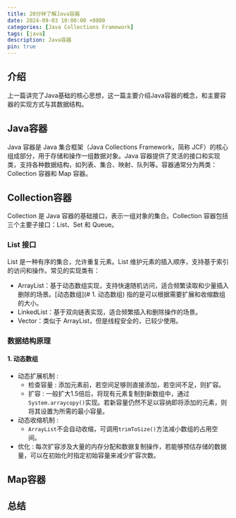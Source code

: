 ```yaml
---
title: 20分钟了解Java容器
date: 2024-09-03 10:00:00 +0800
categories: [Java Collections Framework]
tags: [java]
description: Java容器
pin: true
---
```


## 介绍
上一篇讲完了Java基础的核心思想，这一篇主要介绍Java容器的概念，和主要容器的实现方式与其数据结构。

## Java容器
Java 容器是 Java 集合框架（Java Collections Framework，简称 JCF）的核心组成部分，用于存储和操作一组数据对象。Java 容器提供了灵活的接口和实现类，支持各种数据结构，如列表、集合、映射、队列等。容器通常分为两类：Collection 容器和 Map 容器。

## Collection容器
Collection 是 Java 容器的基础接口，表示一组对象的集合。Collection 容器包括三个主要子接口：List、Set 和 Queue。

### List 接口
List 是一种有序的集合，允许重复元素。List 维护元素的插入顺序，支持基于索引的访问和操作。常见的实现类有：

  - ArrayList：基于动态数组实现，支持快速随机访问，适合频繁读取和少量插入删除的场景。[动态数组](# 1. 动态数组) 指的是可以根据需要扩展和收缩数组的大小。
  - LinkedList：基于双向链表实现，适合频繁插入和删除操作的场景。
  - Vector：类似于 ArrayList，但是线程安全的，已较少使用。

### 数据结构原理

#### 1. 动态数组
  - 动态扩展机制 :
    - 检查容量 : 添加元素前，若空间足够则直接添加，若空间不足，则扩容。
    - 扩容 : 一般扩大1.5倍后，将现有元素复制到新数组中，通过`System.arraycopy()`实现。若新容量仍然不足以容纳即将添加的元素，则将其设置为所需的最小容量。
  - 动态收缩机制 :
    - `ArrayList`不会自动收缩，可调用`trimToSize()`方法减小数组的占用空间。
  - 优化 : 每次扩容涉及大量的内存分配和数据复制操作，若能够预估存储的数据量，可以在初始化时指定初始容量来减少扩容次数。



## Map容器


## 总结
